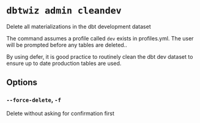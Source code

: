 # `dbtwiz admin cleandev`

Delete all materializations in the dbt development dataset

The command assumes a profile called `dev` exists in profiles.yml.
The user will be prompted before any tables are deleted..

By using defer, it is good practice to routinely clean the dbt dev dataset to ensure up to date production tables are used.

## Options

### `--force-delete`, `-f`

Delete without asking for confirmation first
